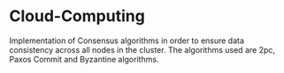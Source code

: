 # Cloud-Computing

Implementation of Consensus algorithms in order to ensure data consistency across all nodes in the cluster. The algorithms used are 2pc, Paxos Commit and Byzantine algorithms.
